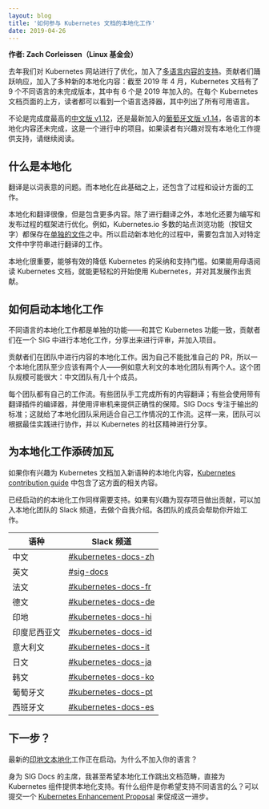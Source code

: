 ```yaml
---
layout: blog
title: '如何参与 Kubernetes 文档的本地化工作'
date: 2019-04-26
---
```


**作者: Zach Corleissen（Linux 基金会）**

去年我们对 Kubernetes 网站进行了优化，加入了[多语言内容的支持](https://kubernetes.io/blog/2018/11/08/kubernetes-docs-updates-international-edition/)。贡献者们踊跃响应，加入了多种新的本地化内容：截至 2019 年 4 月，Kubernetes 文档有了 9 个不同语言的未完成版本，其中有 6 个是 2019 年加入的。在每个 Kubernetes 文档页面的上方，读者都可以看到一个语言选择器，其中列出了所有可用语言。

不论是完成度最高的[中文版 v1.12](https://v1-12.docs.kubernetes.io/zh-cn/)，还是最新加入的[葡萄牙文版 v1.14](https://kubernetes.io/pt/)，各语言的本地化内容还未完成，这是一个进行中的项目。如果读者有兴趣对现有本地化工作提供支持，请继续阅读。

## 什么是本地化

翻译是以词表意的问题。而本地化在此基础之上，还包含了过程和设计方面的工作。

本地化和翻译很像，但是包含更多内容。除了进行翻译之外，本地化还要为编写和发布过程的框架进行优化。例如，Kubernetes.io 多数的站点浏览功能（按钮文字）都保存在[单独的文件](https://github.com/kubernetes/website/tree/master/i18n)之中。所以启动新本地化的过程中，需要包含加入对特定文件中字符串进行翻译的工作。

本地化很重要，能够有效的降低 Kubernetes 的采纳和支持门槛。如果能用母语阅读 Kubernetes 文档，就能更轻松的开始使用 Kubernetes，并对其发展作出贡献。

## 如何启动本地化工作

不同语言的本地化工作都是单独的功能——和其它 Kubernetes 功能一致，贡献者们在一个 SIG 中进行本地化工作，分享出来进行评审，并加入项目。

贡献者们在团队中进行内容的本地化工作。因为自己不能批准自己的 PR，所以一个本地化团队至少应该有两个人——例如意大利文的本地化团队有两个人。这个团队规模可能很大：中文团队有几十个成员。

每个团队都有自己的工作流。有些团队手工完成所有的内容翻译；有些会使用带有翻译插件的编译器，并使用评审机来提供正确性的保障。SIG Docs 专注于输出的标准；这就给了本地化团队采用适合自己工作情况的工作流。这样一来，团队可以根据最佳实践进行协作，并以 Kubernetes 的社区精神进行分享。

## 为本地化工作添砖加瓦

如果你有兴趣为 Kubernetes 文档加入新语种的本地化内容，[Kubernetes contribution guide](https://kubernetes.io/docs/contribute/localization/) 中包含了这方面的相关内容。

已经启动的的本地化工作同样需要支持。如果有兴趣为现存项目做出贡献，可以加入本地化团队的 Slack 频道，去做个自我介绍。各团队的成员会帮助你开始工作。

|语种|Slack 频道|
|---|---|
|中文|[#kubernetes-docs-zh](https://kubernetes.slack.com/messages/CE3LNFYJ1/)|
|英文|[#sig-docs](https://kubernetes.slack.com/messages/C1J0BPD2M/)|
|法文|[#kubernetes-docs-fr](https://kubernetes.slack.com/messages/CG838BFT9/)|
|德文|[#kubernetes-docs-de](https://kubernetes.slack.com/messages/CH4UJ2BAL/)|
|印地|[#kubernetes-docs-hi](https://kubernetes.slack.com/messages/CJ14B9BDJ/)|
|印度尼西亚文|[#kubernetes-docs-id](https://kubernetes.slack.com/messages/CJ1LUCUHM/)|
|意大利文|[#kubernetes-docs-it](https://kubernetes.slack.com/messages/CGB1MCK7X/)|
|日文|[#kubernetes-docs-ja](https://kubernetes.slack.com/messages/CAG2M83S8/)|
|韩文|[#kubernetes-docs-ko](https://kubernetes.slack.com/messages/CA1MMR86S/)|
|葡萄牙文|[#kubernetes-docs-pt](https://kubernetes.slack.com/messages/CJ21AS0NA/)|
|西班牙文|[#kubernetes-docs-es](https://kubernetes.slack.com/messages/CH7GB2E3B/)|

## 下一步？

最新的[印地文本地化](https://kubernetes.slack.com/messages/CJ14B9BDJ/)工作正在启动。为什么不加入你的语言？

身为 SIG Docs 的主席，我甚至希望本地化工作跳出文档范畴，直接为 Kubernetes 组件提供本地化支持。有什么组件是你希望支持不同语言的么？可以提交一个 [Kubernetes Enhancement Proposal](https://github.com/kubernetes/enhancements/tree/master/keps) 来促成这一进步。